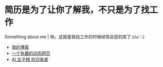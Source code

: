 # 简历是为了让你了解我，不只是为了找工作
Something about me | 呐，这就是我找工作的时候经常会逛的库了  (*/ω＼*)

* [我的博客](http://hellowor1d.github.io)
* [一个有趣的动态网页](http://hellowor1d.github.io/strml-page)
* [AI 五子棋 欢迎来虐](http://hellowor1d.github.io/Demo/project/chess)


